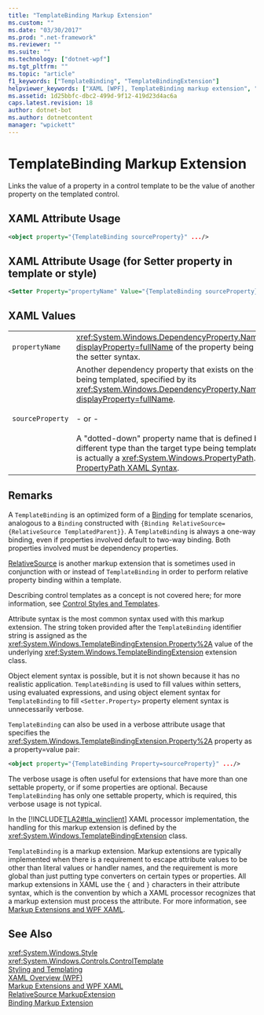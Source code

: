 ```yaml
---
title: "TemplateBinding Markup Extension"
ms.custom: ""
ms.date: "03/30/2017"
ms.prod: ".net-framework"
ms.reviewer: ""
ms.suite: ""
ms.technology: ["dotnet-wpf"]
ms.tgt_pltfrm: ""
ms.topic: "article"
f1_keywords: ["TemplateBinding", "TemplateBindingExtension"]
helpviewer_keywords: ["XAML [WPF], TemplateBinding markup extension", "TemplateBinding markup extensions [WPF]"]
ms.assetid: 1d25bbfc-dbc2-499d-9f12-419d23d4ac6a
caps.latest.revision: 18
author: dotnet-bot
ms.author: dotnetcontent
manager: "wpickett"
---
```

# TemplateBinding Markup Extension
Links the value of a property in a control template to be the value of another property on the templated control.  
  
## XAML Attribute Usage  
  
```xml  
<object property="{TemplateBinding sourceProperty}" .../>  
```  
  
## XAML Attribute Usage (for Setter property in template or style)  
  
```xml  
<Setter Property="propertyName" Value="{TemplateBinding sourceProperty}" .../>  
```  
  
## XAML Values  
  
|||  
|-|-|  
|`propertyName`|<xref:System.Windows.DependencyProperty.Name%2A?displayProperty=fullName> of the property being set in the setter syntax.|  
|`sourceProperty`|Another dependency property that exists on the type being templated, specified by its <xref:System.Windows.DependencyProperty.Name%2A?displayProperty=fullName>.<br /><br /> - or -<br /><br /> A "dotted-down" property name that is defined by a different type than the target type being templated. This is actually a <xref:System.Windows.PropertyPath>. See [PropertyPath XAML Syntax](../../../../docs/framework/wpf/advanced/propertypath-xaml-syntax.md).|  
  
## Remarks  
 A `TemplateBinding` is an optimized form of a [Binding](../../../../docs/framework/wpf/advanced/binding-markup-extension.md) for template scenarios, analogous to a `Binding` constructed with `{Binding RelativeSource={RelativeSource TemplatedParent}}`. A `TemplateBinding` is always a one-way binding, even if properties involved default to two-way binding. Both properties involved must be dependency properties.  
  
 [RelativeSource](../../../../docs/framework/wpf/advanced/relativesource-markupextension.md) is another markup extension that is sometimes used in conjunction with or instead of `TemplateBinding` in order to perform relative property binding within a template.  
  
 Describing control templates as a concept is not covered here; for more information, see [Control Styles and Templates](../../../../docs/framework/wpf/controls/control-styles-and-templates.md).  
  
 Attribute syntax is the most common syntax used with this markup extension. The string token provided after the `TemplateBinding` identifier string is assigned as the <xref:System.Windows.TemplateBindingExtension.Property%2A> value of the underlying <xref:System.Windows.TemplateBindingExtension> extension class.  
  
 Object element syntax is possible, but it is not shown because it has no realistic application. `TemplateBinding` is used to fill values within setters, using evaluated expressions, and using object element syntax for `TemplateBinding` to fill `<Setter.Property>` property element syntax is unnecessarily verbose.  
  
 `TemplateBinding` can also be used in a verbose attribute usage that specifies the <xref:System.Windows.TemplateBindingExtension.Property%2A> property as a property=value pair:  
  
```xml  
<object property="{TemplateBinding Property=sourceProperty}" .../>  
```  
  
 The verbose usage is often useful for extensions that have more than one settable property, or if some properties are optional. Because `TemplateBinding` has only one settable property, which is required, this verbose usage is not typical.  
  
 In the [!INCLUDE[TLA2#tla_winclient](../../../../includes/tla2sharptla-winclient-md.md)] XAML processor implementation, the handling for this markup extension is defined by the <xref:System.Windows.TemplateBindingExtension> class.  
  
 `TemplateBinding` is a markup extension. Markup extensions are typically implemented when there is a requirement to escape attribute values to be other than literal values or handler names, and the requirement is more global than just putting type converters on certain types or properties. All markup extensions in XAML use the `{` and `}` characters in their attribute syntax, which is the convention by which a XAML processor recognizes that a markup extension must process the attribute. For more information, see [Markup Extensions and WPF XAML](../../../../docs/framework/wpf/advanced/markup-extensions-and-wpf-xaml.md).  
  
## See Also  
 <xref:System.Windows.Style>   
 <xref:System.Windows.Controls.ControlTemplate>   
 [Styling and Templating](../../../../docs/framework/wpf/controls/styling-and-templating.md)   
 [XAML Overview (WPF)](../../../../docs/framework/wpf/advanced/xaml-overview-wpf.md)   
 [Markup Extensions and WPF XAML](../../../../docs/framework/wpf/advanced/markup-extensions-and-wpf-xaml.md)   
 [RelativeSource MarkupExtension](../../../../docs/framework/wpf/advanced/relativesource-markupextension.md)   
 [Binding Markup Extension](../../../../docs/framework/wpf/advanced/binding-markup-extension.md)
